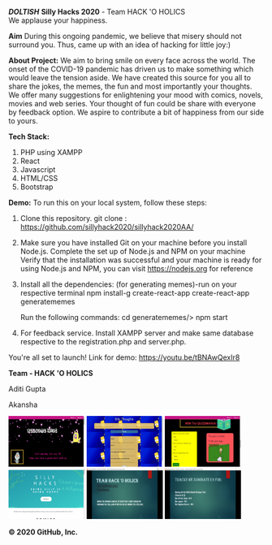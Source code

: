 _**DOLTISH**_
**Silly Hacks 2020** - Team HACK 'O HOLICS   
We applause your happiness.

**Aim**
During this ongoing pandemic, we believe that misery should not surround you. 
Thus, came up with an idea of hacking for little joy:)

**About Project:**
We aim to bring smile on every face across the world. The onset of the COVID-19 pandemic has driven us to make something which would leave the  tension aside. We have created this source for you all to share the jokes, the memes, the fun and most importantly your thoughts.
We offer many suggestions for enlightening your mood with comics, novels, movies and web series. Your thought of fun could be share with everyone by feedback option. We aspire to contribute a bit of happiness from our side to yours. 

**Tech Stack:**
1. PHP using XAMPP
2. React
3. Javascript
4. HTML/CSS
5. Bootstrap

**Demo:**
To run this on your local system, follow these steps:

1. Clone this repository.
      git clone : https://github.com/sillyhack2020/sillyhack2020AA/

2. Make sure you have installed Git on your machine before you install Node.js.
   Complete the set up of Node.js and NPM on your machine
   Verify that the installation was successful and your machine is ready for using Node.js and NPM, you can visit https://nodejs.org for reference
   
3. Install all the dependencies:
      (for generating memes)-run on your respective terminal
      npm install-g create-react-app
      create-react-app generatememes
      
      Run the following commands:
      cd generatememes/> npm start
      
4. For feedback service.
Install XAMPP server and make same database respective to the registration.php and server.php.
      
You're all set to launch! 
Link for demo: https://youtu.be/tBNAwQexIr8

**Team - HACK 'O HOLICS**

Aditi Gupta

Akansha

<p float="left">
<img src="images/MAIN_PAGE.png" width="150" height="100" >
<img src="images/Register.png" width="150" height="100" >   
<img src="images/quiz_ss.png" width="150" height="100" >
<img src="images/referencesss.png" width="150" height="100" >
<img src="images/tracks.png" width="150" height="100" >
      <img src="images/tracks2.png" width="150" height="100" >
          </p>  
          
**© 2020 GitHub, Inc.**
